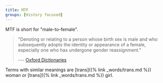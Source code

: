 ```yaml
---
title: MTF
groups: [History focused]
---
```


MTF is short for "male-to-female".

> "Denoting or relating to a person whose birth sex is male and who subsequently adopts the identity or appearance of a female, especially one who has undergone gender reassignment."
> <figcaption>
>
> --- [Oxford Dictionaries](https://en.oxforddictionaries.com/definition/male-to-female)
>
> </figcaption>

Terms with similar meanings are [trans]({% link _words/trans.md %}) woman or [trans]({% link _words/trans.md %}) girl.
